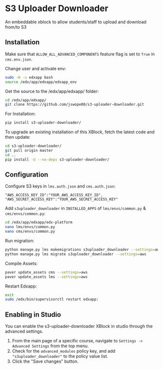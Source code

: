 # S3 Uploader Downloader
An embeddable xblock to allow students/staff to upload and download from/to S3

Installation
------------

Make sure that `ALLOW_ALL_ADVANCED_COMPONENTS` feature flag is set to `True` in `cms.env.json`.

Change user and activate env:

```bash
sudo -H -u edxapp bash
source /edx/app/edxapp/edxapp_env
```

Get the source to the /edx/app/edxapp/ folder:

```bash
cd /edx/app/edxapp/
git clone https://github.com/jswope00/s3-uploader-downloader.git

```

For Installation:
```bash
pip install s3-uploader-downloader/
```

To upgrade an existing installation of this XBlock, fetch the latest code and then update:

```bash
cd s3-uploader-downloader/
git pull origin master
cd ..
pip install -U --no-deps s3-uploader-downloader/
```

Configuration
-------------

Configure S3 keys in `lms.auth.json` and `cms.auth.json`:

```
"AWS_ACCESS_KEY_ID":"YOUR_AWS_ACCESS_KEY_ID",
"AWS_SECRET_ACCESS_KEY":"YOUR_AWS_SECRET_ACCESS_KEY"
```

Add `s3uploader_downloader` in `INSTALLED_APPS` of `lms/envs/common.py` & `cms/envs/common.py`:

```bash
cd /edx/app/edxapp/edx-platform
nano lms/envs/common.py
nano cms/envs/common.py
```

Run migration:

```bash
python manage.py lms makemigrations s3uploader_downloader --settings=aws
python manage.py lms migrate s3uploader_downloader --settings=aws
```

Compile Assets:

```bash
paver update_assets cms --settings=aws
paver update_assets lms --settings=aws
```

Restart Edxapp:

```bash
exit
sudo /edx/bin/supervisorctl restart edxapp:
```

Enabling in Studio
------------------

You can enable the s3-uploader-downloader XBlock in studio through the advanced
settings.

1. From the main page of a specific course, navigate to `Settings ->
   Advanced Settings` from the top menu.
2. Check for the `advanced_modules` policy key, and add
   `"s3uploader_downloader"` to the policy value list.
3. Click the "Save changes" button.
